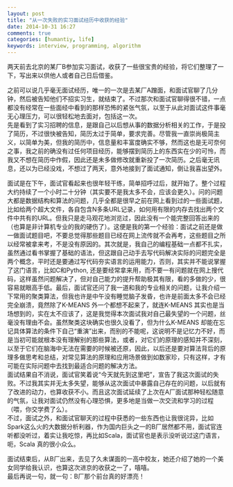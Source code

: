 ```yaml
---
layout: post
title: "从一次失败的实习面试经历中收获的经验"
date: 2014-10-31 16:27
comments: true
categories: [humantiy, life]
keywords: interview, programming, algorithm
---
```


两天前去北京的某厂B参加实习面试，收获了一些很宝贵的经验，将它们整理了一下，写出来以供他人或者自己日后借鉴。<!--more-->  

之前可以说几乎毫无面试经历，唯一的一次是去某厂A蹭面，和面试官聊了几分钟，然后被告知他们不招实习生，就结束了。不过那次和面试官聊得很不错，一点都没有经常在一些面经中看到的那样恐怖的紧张气氛，以至于从此对面试这件事毫无心理压力，可以很轻松地去面对，包括这一次。  
先是看到了实习招聘的信息，是跟自己以后想从事的数据分析相关的工作，于是投了简历，不过很快被告知，简历太过于简单，要求完善。尽管我一直崇尚极简主义，以简单为美，但我的简历中，信息量和丰富度确实不够，然而这也是无可奈何之事，我之前的确没有过任何项目经历，能够摆到简历上的东西实在少的可怜，而我又不想在简历中作假，因此还是未多做修改就重新投了一次简历。之后毫无讯息，还以为已经没戏，不想过了两天，意外地接到了面试通知，倒让我喜出望外。  

面试是在下午，面试官看起来也很年轻干练，简单招呼过后，就开始了。整个过程大约持续了一个小时二十分钟（其实要不是我太多不会，应该会更久）。问的问题大都是数据结构和算法的问题，几乎全都是很早之前在网上看到过的一些面试题，比如给两个超大文件，各自包含N多条URL记录，如何用有限的内存去找出两个文件中共有的URL。但我只是走马观花地浏览过，因此没有一个能完整回答出来的（也算是非计算机专业的我的硬伤了）。这便是我的第一个经验：面试之前还是做一做面试题目吧，不要总觉得那些题目已经在网上流传就不会再考，这些题目之所以经常被拿来考，不是没有原因的。其次就是，我自己的编程基础一点都不扎实，虽然通过看书掌握了基础的语法，但这跟自己动手去写代码解决实际的问题完全是两个概念，平时还是要通过写代码夯实语言的运用能力，否则，其实并不能说掌握了这门语言，比如C和Python, 还是要经常拿来用，而不要一有问题就在网上搜代码，这样虽然问题解决了，但对自己能力的提升帮助极其有限，看的多做的少，很容易就眼高手低。最后，面试官还问了我一道和我的专业相关的问题，让我介绍一下常用的聚类算法，但我也许是中午没有睡觉脑子发昏，也许是前面太多不会已经完全崩溃，竟然除了K-MEANS 外一个都想不起来了，就连K-MEANS 其实也是当场想到的，实在太不应该了，这是我觉得本次面试我对自己最失望的一个问题，丝毫没有理由不会。虽然聚类这块确实也很久没看了，但为什么K-MEANS 却能在忘记具体算法的条件下自己“重演”出来，而别的不能呢，这说明不是记忆力不好，而是当初可能就根本没有理解别的那些算法，或者，对它们的原理的感知并不深刻，以至于它们在脑海中无法在需要的时候被还原，因此，以后还是要对算法背后的原理多做思考和总结，对常见算法的原理和应用场景做到如数家珍，只有这样，才有可能在实际问题中去找到最适合问题的解决方法。   
面试结果自不消说，面试官笑着说“今天就先到这里吧”，宣告了我这次面试的失败。不过我其实并无太多失望，能够从这次面试中暴露自己存在的问题，以后就有了改进的动力，也算收获不小。而且这次面试延续了上次在A厂面试那种轻松随意的气氛，让我对面试仍然没有心理恐惧，更多地是当做一次交流和学习的过程（喂，你交学费了么）。   
不过，面试之外，和面试官聊天的过程中获悉的一些东西也让我很诧异，比如Spark这么火的大数据分析利器，作为国内巨头之一的B厂居然都不用，面试官连听都没听过，着实让我吃惊，再比如Scala，面试官也是表示没听说过这门语言，呃，Scala 真的很小众么。  

面试结束后，从B厂出来，去见了久未谋面的一高中校友，她还介绍了她的一个美女同学给我认识，也算这次进京的收获之一了，嘻嘻。  
最后再说一句，就一句：B厂那个前台真的好漂亮！
